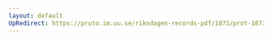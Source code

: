 ```yaml
---
layout: default
UpRedirect: https://pruto.im.uu.se/riksdagen-records-pdf/1873/prot-1873--ak--301/prot-1873--ak--301_073.pdf
---
```

